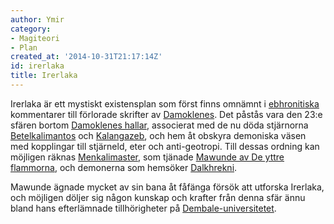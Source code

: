 ```yaml
---
author: Ymir
category:
- Magiteori
- Plan
created_at: '2014-10-31T21:17:14Z'
id: irerlaka
title: Irerlaka
---
```

Irerlaka är ett mystiskt existensplan som först finns omnämnt i [ebhronitiska] kommentarer till förlorade skrifter av [Damoklenes]. Det påstås vara den 23:e sfären bortom [Damoklenes hallar], associerat med de nu döda stjärnorna [Betelkalimantos] och [Kalangazeb], och hem åt obskyra demoniska väsen med kopplingar till stjärneld, eter och anti-geotropi. Till dessas ordning kan möjligen räknas [Menkalimaster], som tjänade [Mawunde av De yttre flammorna], och demonerna som hemsöker [Dalkhrekni].

Mawunde ägnade mycket av sin bana åt fåfänga försök att utforska Irerlaka, och möjligen döljer sig någon kunskap och krafter från denna sfär ännu bland hans efterlämnade tillhörigheter på [Dembale-universitetet].

  [ebhronitiska]: Kabalaorden
  [Damoklenes]: Damoklenes
  [Damoklenes hallar]: Damoklenes_hallar
  [Betelkalimantos]: Betelkalimantos
  [Kalangazeb]: Kalangazeb
  [Menkalimaster]: Menkalimaster
  [Mawunde av De yttre flammorna]: Mawunde_av_De_yttre_flammorna
  [Dalkhrekni]: Dalkhrekni
  [Dembale-universitetet]: Dembale-universitetet